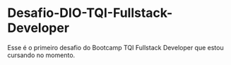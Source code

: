 # Desafio-DIO-TQI-Fullstack-Developer
Esse é o primeiro desafio do Bootcamp TQI Fullstack Developer que estou cursando no momento.

